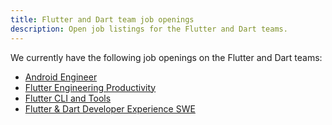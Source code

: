 ```yaml
---
title: Flutter and Dart team job openings
description: Open job listings for the Flutter and Dart teams.
---
```


We currently have the following job openings on the Flutter and Dart teams:

* [Android Engineer]({{site.url}}/jobs/android)
* [Flutter Engineering Productivity]({{site.url}}/jobs/infrastructure)
* [Flutter CLI and Tools]({{site.url}}/jobs/tools)
* [Flutter & Dart Developer Experience SWE]({{site.url}}/jobs/devexp)
